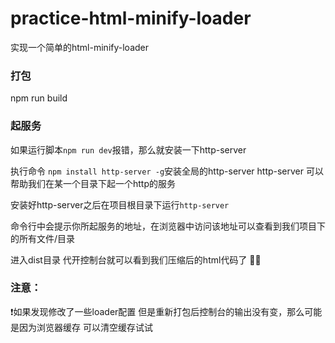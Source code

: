 # practice-html-minify-loader
实现一个简单的html-minify-loader

### 打包

npm run build

### 起服务

如果运行脚本`npm run dev`报错，那么就安装一下http-server

执行命令 `npm install http-server -g`安装全局的http-server http-server 可以帮助我们在某一个目录下起一个http的服务

安装好http-server之后在项目根目录下运行`http-server`

命令行中会提示你所起服务的地址，在浏览器中访问该地址可以查看到我们项目下的所有文件/目录

进入dist目录 代开控制台就可以看到我们压缩后的html代码了 🎉🎁

### 注意：

❗️如果发现修改了一些loader配置 但是重新打包后控制台的输出没有变，那么可能是因为浏览器缓存 可以清空缓存试试
